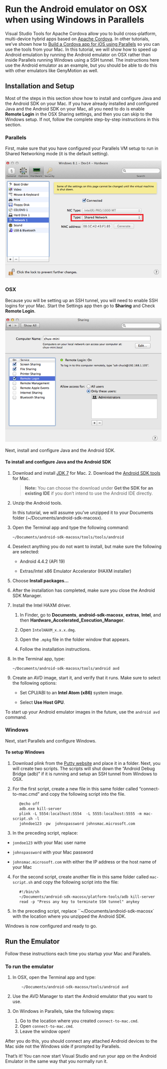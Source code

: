 <properties
   pageTitle="Run the Android emulator on OSX when using Windows in Parallels | Cordova"
   description="description"
   services="na"
   documentationCenter=""
   authors="Chuxel"
   tags=""/>
<tags ms.technology="cordova" ms.product="Visual Studio 2015"
   ms.service="na"
   ms.devlang="javascript"
   ms.topic="article"
   ms.tgt_pltfrm="mobile-multiple"
   ms.workload="na"
   ms.date="09/10/2015"
   ms.author="clantz"/>

# Run the Android emulator on OSX when using Windows in Parallels

Visual Studio Tools for Apache Cordova allow you to build cross-platform, multi-device hybrid apps based on [Apache Cordova](http://cordova.apache.org/). In other tutorials, we’ve shown how to [Build a Cordova app for iOS using Parallels](./getting-started/build_ios_parallels.md) so you can use the tools from your Mac. In this tutorial, we will show how to speed up Android emulation by running the Android emulator on OSX rather than inside Parallels running Windows using a SSH tunnel. The instructions here use the Android emulator as an example, but you should be able to do this with other emulators like GenyMotion as well.

## Installation and Setup

Most of the steps in this section show how to install and configure Java and the Android SDK on your Mac. If you have already installed and configured Java and the Android SDK on your Mac, all you need to do is enable **Remote Login** in the OSX Sharing settings, and then you can skip to the Windows setup. If not, follow the complete step-by-step instructions in this section.

### Parallels

First, make sure that you have configured your Parallels VM setup to run in Shared Networking mode (it is the default setting).

![Verify your Shared Network configuration](media/run-android-emulator-on-osx-using-parallels/IC781055.png)

### OSX

Because you will be setting up an SSH tunnel, you will need to enable SSH logins for your Mac. Start the Settings app then go to **Sharing** and Check **Remote Login**.

![Enable SSH logins on your Mac](media/run-android-emulator-on-osx-using-parallels/IC781056.png)

Next, install and configure Java and the Android SDK.

#### To install and configure Java and the Android SDK

1. Download and install [JDK 7](http://www.oracle.com/technetwork/java/javase/downloads/java-se-jdk-7-download-432154.html) for Mac. 2. Download the [Android SDK tools](http://developer.android.com/sdk/index.html) for Mac.

    >**Note:** You can choose the download under **Get the SDK for an existing IDE** if you don’t intend to use the Android IDE directly.

2. Unzip the Android tools.

    In this tutorial, we will assume you’ve unzipped it to your Documents folder (~/Documents/android-sdk-macosx).

3. Open the Terminal app and type the following command:

    ```
    ~/Documents/android-sdk-macosx/tools/tools/android
    ```

4. Deselect anything you do not want to install, but make sure the following are selected:

    * Android 4.4.2 (API 19)

    * Extras/Intel x86 Emulator Accelerator (HAXM installer)

5. Choose **Install packages…**

6. After the installation has completed, make sure you close the Android SDK Manager.

7. Install the Intel HAXM driver.

   1. In Finder, go to **Documents**, **android-sdk-macosx**, **extras**, **Intel**, and then **Hardware_Accelerated_Execution_Manager**.

   2. Open `IntelHAXM_x.x.x.dmg`.

   3. Open the `.mpkg` file in the folder window that appears.

   4. Follow the installation instructions.

8. In the Terminal app, type:

    ```
    ~/Documents/android-sdk-macosx/tools/android avd
    ```

9. Create an AVD image, start it, and verify that it runs. Make sure to select the following options:

    * Set CPU/ABI to an **Intel Atom (x86)** system image.

    * Select **Use Host GPU**.

To start up your Android emulator images in the future, use the `android avd` command.

### Windows

Next, start Parallels and configure Windows.

#### To setup Windows

1. Download plink from the [Putty website](http://www.chiark.greenend.org.uk/~sgtatham/putty/download.html) and place it in a folder. Next, you will create two scripts. The scripts will shut down the “Android Debug Bridge (adb)” if it is running and setup an SSH tunnel from Windows to OSX.

2. For the first script, create a new file in this same folder called “connect-to-mac.cmd” and copy the following script into the file.

          @echo off
          adb.exe kill-server
          plink -L 5554:localhost:5554  -L 5555:localhost:5555 -m mac-script.sh -l
          johndoe123 -pw  johnspassword johnsmac.microsoft.com

3. In the preceding script, replace:

  * `jondoe123` with your Mac user name

  * `johnspassword` with your Mac password

  * `johnsmac.microsoft.com` with either the IP address or the host name of your Mac

4. For the second script, create another file in this same folder called `mac-script.sh` and copy the following script into the file:

          #!/bin/sh
          ~/Documents/android-sdk-macosx/platform-tools/adb kill-server
          read -p "Press any key to terminate SSH tunnel" anykey

5. In the preceding script, replace ``~/Documents/android-sdk-macosx` with the location where you unzipped the Android SDK.

Windows is now configured and ready to go.

## Run the Emulator

Follow these instructions each time you startup your Mac and Parallels.

### To run the emulator

1. In OSX, open the Terminal app and type:

           ~/Documents/android-sdk-macosx/tools/android avd

2. Use the AVD Manager to start the Android emulator that you want to use.

3. On Windows in Parallels, take the following steps:

   1. Go to the location where you created `connect-to-mac.cmd`.
   2. Open `connect-to-mac.cmd`.
   3. Leave the window open!

After you do this, you should connect any attached Android devices to the Mac side not the Windows side if prompted by Parallels.

That’s it! You can now start Visual Studio and run your app on the Android Emulator in the same way that you normally run it.
